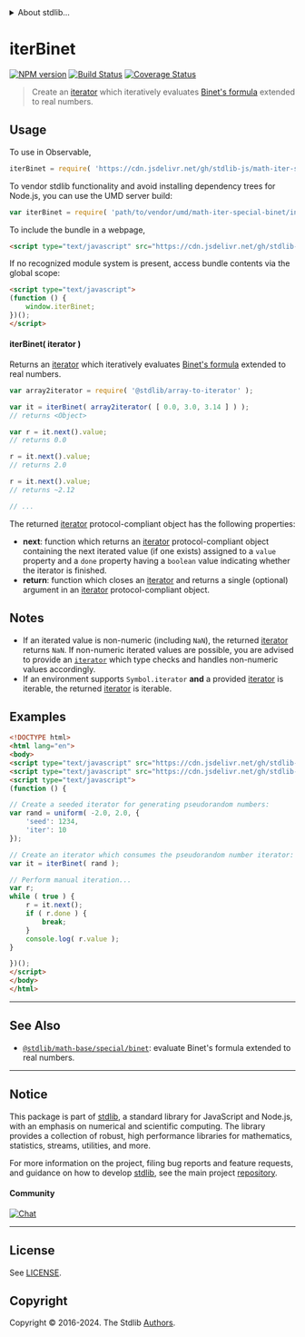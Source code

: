 <!--

@license Apache-2.0

Copyright (c) 2020 The Stdlib Authors.

Licensed under the Apache License, Version 2.0 (the "License");
you may not use this file except in compliance with the License.
You may obtain a copy of the License at

   http://www.apache.org/licenses/LICENSE-2.0

Unless required by applicable law or agreed to in writing, software
distributed under the License is distributed on an "AS IS" BASIS,
WITHOUT WARRANTIES OR CONDITIONS OF ANY KIND, either express or implied.
See the License for the specific language governing permissions and
limitations under the License.

-->


<details>
  <summary>
    About stdlib...
  </summary>
  <p>We believe in a future in which the web is a preferred environment for numerical computation. To help realize this future, we've built stdlib. stdlib is a standard library, with an emphasis on numerical and scientific computation, written in JavaScript (and C) for execution in browsers and in Node.js.</p>
  <p>The library is fully decomposable, being architected in such a way that you can swap out and mix and match APIs and functionality to cater to your exact preferences and use cases.</p>
  <p>When you use stdlib, you can be absolutely certain that you are using the most thorough, rigorous, well-written, studied, documented, tested, measured, and high-quality code out there.</p>
  <p>To join us in bringing numerical computing to the web, get started by checking us out on <a href="https://github.com/stdlib-js/stdlib">GitHub</a>, and please consider <a href="https://opencollective.com/stdlib">financially supporting stdlib</a>. We greatly appreciate your continued support!</p>
</details>

# iterBinet

[![NPM version][npm-image]][npm-url] [![Build Status][test-image]][test-url] [![Coverage Status][coverage-image]][coverage-url] <!-- [![dependencies][dependencies-image]][dependencies-url] -->

> Create an [iterator][mdn-iterator-protocol] which iteratively evaluates [Binet's formula][@stdlib/math/base/special/binet] extended to real numbers.

<!-- Section to include introductory text. Make sure to keep an empty line after the intro `section` element and another before the `/section` close. -->

<section class="intro">

</section>

<!-- /.intro -->

<!-- Package usage documentation. -->



<section class="usage">

## Usage

To use in Observable,

```javascript
iterBinet = require( 'https://cdn.jsdelivr.net/gh/stdlib-js/math-iter-special-binet@umd/browser.js' )
```

To vendor stdlib functionality and avoid installing dependency trees for Node.js, you can use the UMD server build:

```javascript
var iterBinet = require( 'path/to/vendor/umd/math-iter-special-binet/index.js' )
```

To include the bundle in a webpage,

```html
<script type="text/javascript" src="https://cdn.jsdelivr.net/gh/stdlib-js/math-iter-special-binet@umd/browser.js"></script>
```

If no recognized module system is present, access bundle contents via the global scope:

```html
<script type="text/javascript">
(function () {
    window.iterBinet;
})();
</script>
```

#### iterBinet( iterator )

Returns an [iterator][mdn-iterator-protocol] which iteratively evaluates [Binet's formula][@stdlib/math/base/special/binet] extended to real numbers.

```javascript
var array2iterator = require( '@stdlib/array-to-iterator' );

var it = iterBinet( array2iterator( [ 0.0, 3.0, 3.14 ] ) );
// returns <Object>

var r = it.next().value;
// returns 0.0

r = it.next().value;
// returns 2.0

r = it.next().value;
// returns ~2.12

// ...
```

The returned [iterator][mdn-iterator-protocol] protocol-compliant object has the following properties:

-   **next**: function which returns an [iterator][mdn-iterator-protocol] protocol-compliant object containing the next iterated value (if one exists) assigned to a `value` property and a `done` property having a `boolean` value indicating whether the iterator is finished.
-   **return**: function which closes an [iterator][mdn-iterator-protocol] and returns a single (optional) argument in an [iterator][mdn-iterator-protocol] protocol-compliant object.

</section>

<!-- /.usage -->

<!-- Package usage notes. Make sure to keep an empty line after the `section` element and another before the `/section` close. -->

<section class="notes">

## Notes

-   If an iterated value is non-numeric (including `NaN`), the returned [iterator][mdn-iterator-protocol] returns `NaN`. If non-numeric iterated values are possible, you are advised to provide an [`iterator`][mdn-iterator-protocol] which type checks and handles non-numeric values accordingly.
-   If an environment supports `Symbol.iterator` **and** a provided [iterator][mdn-iterator-protocol] is iterable, the returned [iterator][mdn-iterator-protocol] is iterable.

</section>

<!-- /.notes -->

<!-- Package usage examples. -->

<section class="examples">

## Examples

<!-- eslint no-undef: "error" -->

```html
<!DOCTYPE html>
<html lang="en">
<body>
<script type="text/javascript" src="https://cdn.jsdelivr.net/gh/stdlib-js/random-iter-uniform@umd/browser.js"></script>
<script type="text/javascript" src="https://cdn.jsdelivr.net/gh/stdlib-js/math-iter-special-binet@umd/browser.js"></script>
<script type="text/javascript">
(function () {

// Create a seeded iterator for generating pseudorandom numbers:
var rand = uniform( -2.0, 2.0, {
    'seed': 1234,
    'iter': 10
});

// Create an iterator which consumes the pseudorandom number iterator:
var it = iterBinet( rand );

// Perform manual iteration...
var r;
while ( true ) {
    r = it.next();
    if ( r.done ) {
        break;
    }
    console.log( r.value );
}

})();
</script>
</body>
</html>
```

</section>

<!-- /.examples -->

<!-- Section to include cited references. If references are included, add a horizontal rule *before* the section. Make sure to keep an empty line after the `section` element and another before the `/section` close. -->

<section class="references">

</section>

<!-- /.references -->

<!-- Section for related `stdlib` packages. Do not manually edit this section, as it is automatically populated. -->

<section class="related">

* * *

## See Also

-   <span class="package-name">[`@stdlib/math-base/special/binet`][@stdlib/math/base/special/binet]</span><span class="delimiter">: </span><span class="description">evaluate Binet's formula extended to real numbers.</span>

</section>

<!-- /.related -->

<!-- Section for all links. Make sure to keep an empty line after the `section` element and another before the `/section` close. -->


<section class="main-repo" >

* * *

## Notice

This package is part of [stdlib][stdlib], a standard library for JavaScript and Node.js, with an emphasis on numerical and scientific computing. The library provides a collection of robust, high performance libraries for mathematics, statistics, streams, utilities, and more.

For more information on the project, filing bug reports and feature requests, and guidance on how to develop [stdlib][stdlib], see the main project [repository][stdlib].

#### Community

[![Chat][chat-image]][chat-url]

---

## License

See [LICENSE][stdlib-license].


## Copyright

Copyright &copy; 2016-2024. The Stdlib [Authors][stdlib-authors].

</section>

<!-- /.stdlib -->

<!-- Section for all links. Make sure to keep an empty line after the `section` element and another before the `/section` close. -->

<section class="links">

[npm-image]: http://img.shields.io/npm/v/@stdlib/math-iter-special-binet.svg
[npm-url]: https://npmjs.org/package/@stdlib/math-iter-special-binet

[test-image]: https://github.com/stdlib-js/math-iter-special-binet/actions/workflows/test.yml/badge.svg?branch=main
[test-url]: https://github.com/stdlib-js/math-iter-special-binet/actions/workflows/test.yml?query=branch:main

[coverage-image]: https://img.shields.io/codecov/c/github/stdlib-js/math-iter-special-binet/main.svg
[coverage-url]: https://codecov.io/github/stdlib-js/math-iter-special-binet?branch=main

<!--

[dependencies-image]: https://img.shields.io/david/stdlib-js/math-iter-special-binet.svg
[dependencies-url]: https://david-dm.org/stdlib-js/math-iter-special-binet/main

-->

[chat-image]: https://img.shields.io/gitter/room/stdlib-js/stdlib.svg
[chat-url]: https://app.gitter.im/#/room/#stdlib-js_stdlib:gitter.im

[stdlib]: https://github.com/stdlib-js/stdlib

[stdlib-authors]: https://github.com/stdlib-js/stdlib/graphs/contributors

[umd]: https://github.com/umdjs/umd
[es-module]: https://developer.mozilla.org/en-US/docs/Web/JavaScript/Guide/Modules

[deno-url]: https://github.com/stdlib-js/math-iter-special-binet/tree/deno
[deno-readme]: https://github.com/stdlib-js/math-iter-special-binet/blob/deno/README.md
[umd-url]: https://github.com/stdlib-js/math-iter-special-binet/tree/umd
[umd-readme]: https://github.com/stdlib-js/math-iter-special-binet/blob/umd/README.md
[esm-url]: https://github.com/stdlib-js/math-iter-special-binet/tree/esm
[esm-readme]: https://github.com/stdlib-js/math-iter-special-binet/blob/esm/README.md
[branches-url]: https://github.com/stdlib-js/math-iter-special-binet/blob/main/branches.md

[stdlib-license]: https://raw.githubusercontent.com/stdlib-js/math-iter-special-binet/main/LICENSE

[mdn-iterator-protocol]: https://developer.mozilla.org/en-US/docs/Web/JavaScript/Reference/Iteration_protocols#The_iterator_protocol

<!-- <related-links> -->

[@stdlib/math/base/special/binet]: https://github.com/stdlib-js/math-base-special-binet/tree/umd

<!-- </related-links> -->

</section>

<!-- /.links -->
